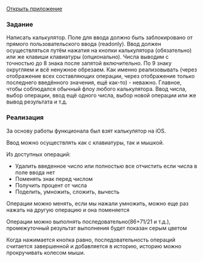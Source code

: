 [Открыть приложение](https://maslomeister.github.io/calculator_js/)

### Задание

Написать калькулятор. Поле для ввода должно быть заблокировано от прямого пользовательского ввода (readonly). Ввод должен осуществляться путём нажатия на кнопки калькулятора (обязательно) или же клавиши клавиатуры (опционально). Числа выводим с точностью до 8 знака после запятой включительно. По 9 знаку округляем и всё ненужное обрезаем.
Как именно реализовывать (через отображение всех составляющих операции, через отображение только последнего введённого значения, ещё как-то) - неважно. Главное, чтобы соблюдался обычный флоу любого калькулятора. Ввод числа, выбор операции, ввод ещё одного числа, выбор новой операции или же вывод результата и т.д.

### Реализация

За основу работы функционала был взят калькулятор на iOS.

Ввод можно осуществлять как с клавиатуры, так и мышкой.

Из доступных операций:

- Удалить введенное число или полностью все отчистить если числа в поле ввода нет
- Поменять знак перед числом
- Получить процент от числа
- Поделить, умножить, сложить, вычесть

Операции можно менять, если мы нажали умножить, можно еще раз нажать на другую операцию и она поменяется

Операции можно выполнять последовательно(86+71/21 и т.д.), промежуточный результат выполнения будет показан серым цветом

Когда нажимается кнопка равно, последовательность операций считается завершенной и добавляется в историю, историю можно прокручивать колесом мыши.
